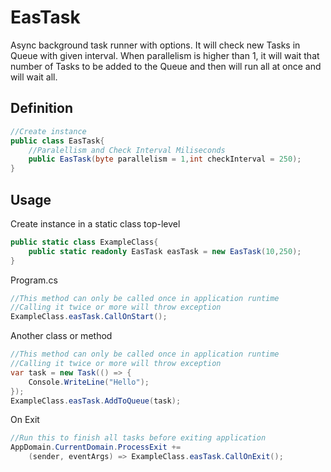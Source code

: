 # EasTask
Async background task runner with options.
It will check new Tasks in Queue with given interval.
When parallelism is higher than 1, it will wait that number of Tasks to be added to the Queue and then will run all at once and will wait all.

## Definition
```c#
//Create instance
public class EasTask{
    //Paralellism and Check Interval Miliseconds
    public EasTask(byte parallelism = 1,int checkInterval = 250);
}
```

## Usage

Create instance in a static class top-level
```c#
public static class ExampleClass{
    public static readonly EasTask easTask = new EasTask(10,250);
}
```

Program.cs
```c#
//This method can only be called once in application runtime
//Calling it twice or more will throw exception
ExampleClass.easTask.CallOnStart();
```

Another class or method
```c#
//This method can only be called once in application runtime
//Calling it twice or more will throw exception
var task = new Task(() => {
    Console.WriteLine("Hello");
});
ExampleClass.easTask.AddToQueue(task);
```

On Exit
```c#
//Run this to finish all tasks before exiting application
AppDomain.CurrentDomain.ProcessExit += 
    (sender, eventArgs) => ExampleClass.easTask.CallOnExit();
```